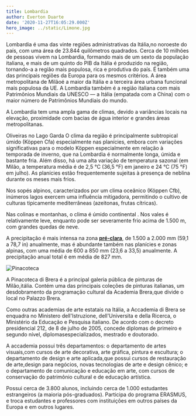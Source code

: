 ```yaml
---
title: Lombardia
author: Everton Duarte
date: '2020-11-27T16:05:29.000Z'
hero_image: ../static/Limone.jpg
---
```

Lombardia é uma das vinte regiões administrativas da Itália,no noroeste do país, com uma área de 23.844 quilômetros quadrados. Cerca de 10 milhões de pessoas vivem na Lombardia, formando mais de um sexto da população italiana, e mais de um quinto do PIB da Itália é produzido na região, tornando-a a região mais populosa, rica e produtiva do país. É também uma das principais regiões da Europa para os mesmos critérios. A área metropolitana de Milãoé a maior da Itália e a terceira área urbana funcional mais populosa da UE.  A Lombardia também é a região italiana com mais Patrimônios Mundiais da UNESCO — a Itália (empatada com a China) com o maior número de Patrimônios Mundiais do mundo.

A Lombardia tem uma ampla gama de climas, devido a variâncias locais na elevação, proximidade com bacias de água interior e grandes áreas metropolitanas.


Oliveiras no Lago Garda
O clima da região é principalmente subtropical úmido (Köppen Cfa) especialmente nas planícies, embora com variações significativas para o modelo Köppen especialmente em relação à temporada de inverno, que na Lombardia é normalmente longa, úmida e bastante fria. Além disso, há uma alta variação de temperatura sazonal (em Milão, a temperatura média é de 2,5 °C (36,5 °F) em janeiro e 24 °C (75 °F) em julho). As planícies estão frequentemente sujeitas à presença de neblina durante os meses mais frios.

Nos sopés alpinos, caracterizados por um clima oceânico (Köppen Cfb), inúmeros lagos exercem uma influência mitigadora, permitindo o cultivo de culturas tipicamente mediterrâneas (azeitonas, frutas cítricas).

Nas colinas e montanhas, o clima é úmido continental . Nos vales é relativamente leve, enquanto pode ser severamente frio acima de 1.500 m, com grandes quedas de neve.

A precipitação é mais intensa na zona **[pré-clara](https://en.wikipedia.org/wiki/Bergamasque_Alps 'pré-clara')**, de 1.500 a 2.000 mm (59,1 a 78,7 in) anualmente, mas é abundante também nas planícies e zonas alpinas, com uma média de 600 a 850 mm (23,6 a 33,5) anualmente. A precipitação anual total é em média de 827 mm.

![Pinacoteca](../static/Pinacotec.jpg)

A Pinacoteca di Brera é a principal galeria pública de pinturas de Milão,itália. Contém uma das principais coleções de pinturas italianas, um desdobramento da programação cultural da Academia Brera,que divide o local no Palazzo Brera.

Como outras academias de arte estatais na Itália, a Accademia di Brera se enquadra no Ministero dell'Istruzione, dell'Universita e della Ricerca, o Ministério da Educação e Pesquisa italiano.  De acordo com o decreto presidencial 212, de 8 de julho de 2005, concede diplomas de primeiro e segundo nível, diplomasespecializados, mestrado e doutorado.

A accademia possui três departamentos: o departamento de artes visuais,com cursos de arte decorativa, arte gráfica, pintura e escultura; o departamento de design e arte aplicada,que possui cursos de restauração de arte,design para negócios, novas tecnologias de arte e design cênico; e o departamento de comunicação e educação em arte, com cursos de conservação do patrimônio cultural e de educação artística. 

Possui cerca de 3.800 alunos, incluindo cerca de 1.000 estudantes estrangeiros (a maioria pós-graduados). Participa do programa ERASMUS, e troca estudantes e professores com instituições em outros países da Europa e em outros lugares. 

